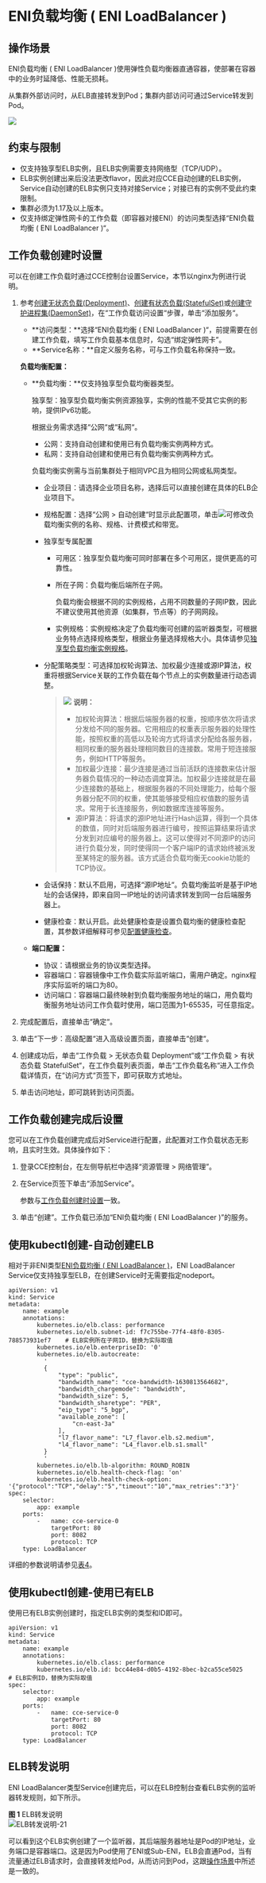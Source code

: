 # ENI负载均衡 \( ENI LoadBalancer \)<a name="cce_01_0114"></a>

## 操作场景<a name="section025118182286"></a>

ENI负载均衡 \( ENI LoadBalancer \)使用弹性负载均衡器直通容器，使部署在容器中的业务时延降低、性能无损耗。

从集群外部访问时，从ELB直接转发到Pod；集群内部访问可通过Service转发到Pod。

![](figures/zh-cn_image_0000001152953258.png)

## 约束与限制<a name="section121316392287"></a>

-   仅支持独享型ELB实例，且ELB实例需要支持网络型（TCP/UDP）。
-   ELB实例创建出来后没法更改flavor，因此对应CCE自动创建的ELB实例，Service自动创建的ELB实例只支持对接Service；对接已有的实例不受此约束限制。
-   集群必须为1.17及以上版本。
-   仅支持绑定弹性网卡的工作负载（即容器对接ENI）的访问类型选择“ENI负载均衡 \( ENI LoadBalancer \)“。

## 工作负载创建时设置<a name="section17753911588"></a>

可以在创建工作负载时通过CCE控制台设置Service，本节以nginx为例进行说明。

1.  参考[创建无状态负载\(Deployment\)](创建无状态负载(Deployment).md)、[创建有状态负载\(StatefulSet\)](创建有状态负载(StatefulSet).md)或[创建守护进程集\(DaemonSet\)](创建守护进程集(DaemonSet).md)，在“工作负载访问设置“步骤，单击“添加服务“。

    -   **访问类型：**选择“ENI负载均衡 \( ENI LoadBalancer \)“，前提需要在创建工作负载，填写工作负载基本信息时，勾选“绑定弹性网卡”。
    -   **Service名称：**自定义服务名称，可与工作负载名称保持一致。

    **负载均衡配置：**

    -   **负载均衡：**仅支持独享型负载均衡器类型。

        独享型：独享型负载均衡实例资源独享，实例的性能不受其它实例的影响，提供IPv6功能。

        根据业务需求选择“公网“或“私网“。

        -   公网：支持自动创建和使用已有负载均衡实例两种方式。
        -   私网：支持自动创建和使用已有负载均衡实例两种方式。

        负载均衡实例需与当前集群处于相同VPC且为相同公网或私网类型。

        -   企业项目：请选择企业项目名称，选择后可以直接创建在具体的ELB企业项目下。
        -   规格配置：选择“公网 \> 自动创建“时显示此配置项，单击![](figures/zh-cn_image_0000001126243447.png)可修改负载均衡实例的名称、规格、计费模式和带宽。
        -   独享型专属配置
            -   可用区：独享型负载均衡可同时部署在多个可用区，提供更高的可靠性。
            -   所在子网：负载均衡后端所在子网。

                负载均衡会根据不同的实例规格，占用不同数量的子网IP数，因此不建议使用其他资源（如集群，节点等）的子网网段。

            -   实例规格：实例规格决定了负载均衡可创建的监听器类型，可根据业务特点选择规格类型，根据业务量选择规格大小。具体请参见[独享型负载均衡实例规格](https://support.huaweicloud.com/productdesc-elb/zh-cn_topic_0287737145.html)。

        -   分配策略类型：可选择加权轮询算法、加权最少连接或源IP算法，权重将根据Service关联的工作负载在每个节点上的实例数量进行动态调整。

            >![](public_sys-resources/icon-note.gif) **说明：** 
            >-   加权轮询算法：根据后端服务器的权重，按顺序依次将请求分发给不同的服务器。它用相应的权重表示服务器的处理性能，按照权重的高低以及轮询方式将请求分配给各服务器，相同权重的服务器处理相同数目的连接数。常用于短连接服务，例如HTTP等服务。
            >-   加权最少连接：最少连接是通过当前活跃的连接数来估计服务器负载情况的一种动态调度算法。加权最少连接就是在最少连接数的基础上，根据服务器的不同处理能力，给每个服务器分配不同的权重，使其能够接受相应权值数的服务请求。常用于长连接服务，例如数据库连接等服务。
            >-   源IP算法：将请求的源IP地址进行Hash运算，得到一个具体的数值，同时对后端服务器进行编号，按照运算结果将请求分发到对应编号的服务器上。这可以使得对不同源IP的访问进行负载分发，同时使得同一个客户端IP的请求始终被派发至某特定的服务器。该方式适合负载均衡无cookie功能的TCP协议。

        -   会话保持：默认不启用，可选择“源IP地址“。负载均衡监听是基于IP地址的会话保持，即来自同一IP地址的访问请求转发到同一台后端服务器上。
        -   健康检查：默认开启。此处健康检查是设置负载均衡的健康检查配置，其参数详细解释可参见[配置健康检查](https://support.huaweicloud.com/usermanual-elb/zh-cn_topic_0162227063.html#section2)。

    -   **端口配置：**
        -   协议：请根据业务的协议类型选择。
        -   容器端口：容器镜像中工作负载实际监听端口，需用户确定。nginx程序实际监听的端口为80。
        -   访问端口：容器端口最终映射到负载均衡服务地址的端口，用负载均衡服务地址访问工作负载时使用，端口范围为1-65535，可任意指定。

2.  完成配置后，直接单击“确定“。
3.  单击“下一步：高级配置“进入高级设置页面，直接单击“创建“。
4.  创建成功后，单击“工作负载 \> 无状态负载 Deployment“或“工作负载 \> 有状态负载 StatefulSet“，在工作负载列表页面，单击“工作负载名称“进入工作负载详情页，在“访问方式“页签下，即可获取方式地址。
5.  单击访问地址，即可跳转到访问页面。

## 工作负载创建完成后设置<a name="section157831895585"></a>

您可以在工作负载创建完成后对Service进行配置，此配置对工作负载状态无影响，且实时生效。具体操作如下：

1.  登录CCE控制台，在左侧导航栏中选择“资源管理 \> 网络管理”。
2.  在Service页签下单击“添加Service”。

    参数与[工作负载创建时设置](#section17753911588)一致。

3.  单击“创建”。工作负载已添加“ENI负载均衡 \( ENI LoadBalancer \)”的服务。

## 使用kubectl创建-自动创建ELB<a name="section132363317202"></a>

相对于非ENI类型[ENI负载均衡 \( ENI LoadBalancer \)](ENI负载均衡-(-ENI-LoadBalancer-).md)，ENI LoadBalancer Service仅支持独享型ELB，在创建Service时无需要指定nodeport。

```
apiVersion: v1
kind: Service
metadata:
    name: example
    annotations:
        kubernetes.io/elb.class: performance
        kubernetes.io/elb.subnet-id: f7c755be-77f4-48f0-8305-788573931ef7    # ELB实例所在子网ID，替换为实际取值
        kubernetes.io/elb.enterpriseID: '0'
        kubernetes.io/elb.autocreate: 
          '
          {
              "type": "public",
              "bandwidth_name": "cce-bandwidth-1630813564682",
              "bandwidth_chargemode": "bandwidth",
              "bandwidth_size": 5,
              "bandwidth_sharetype": "PER",
              "eip_type": "5_bgp",
              "available_zone": [
                  "cn-east-3a"
              ],
              "l7_flavor_name": "L7_flavor.elb.s2.medium",
              "l4_flavor_name": "L4_flavor.elb.s1.small"
          }
          '
        kubernetes.io/elb.lb-algorithm: ROUND_ROBIN
        kubernetes.io/elb.health-check-flag: 'on'
        kubernetes.io/elb.health-check-option: '{"protocol":"TCP","delay":"5","timeout":"10","max_retries":"3"}'
spec:
    selector:
        app: example
    ports:
        -   name: cce-service-0
            targetPort: 80
            port: 8082
            protocol: TCP
    type: LoadBalancer
```

详细的参数说明请参见[表4](负载均衡(LoadBalancer).md#table133089105019)。

## 使用kubectl创建-使用已有ELB<a name="section740235552010"></a>

使用已有ELB实例创建时，指定ELB实例的类型和ID即可。

```
apiVersion: v1
kind: Service
metadata:
    name: example
    annotations:
        kubernetes.io/elb.class: performance
        kubernetes.io/elb.id: bcc44e84-d0b5-4192-8bec-b2ca55ce5025     # ELB实例ID，替换为实际取值
spec:
    selector:
        app: example
    ports:
        -   name: cce-service-0
            targetPort: 80
            port: 8082
            protocol: TCP
    type: LoadBalancer
```

## ELB转发说明<a name="section1959173710195"></a>

ENI LoadBalancer类型Service创建完后，可以在ELB控制台查看ELB实例的监听器转发规则，如下所示。

**图 1**  ELB转发说明<a name="fig18321515105911"></a>  
![](figures/ELB转发说明-21.png "ELB转发说明-21")

可以看到这个ELB实例创建了一个监听器，其后端服务器地址是Pod的IP地址，业务端口是容器端口。这是因为Pod使用了ENI或Sub-ENI，ELB会直通Pod，当有流量通过ELB请求时，会直接转发给Pod，从而访问到Pod，这跟[操作场景](#section025118182286)中所述是一致的。

